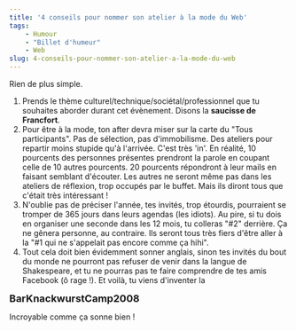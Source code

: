 ```yaml
---
title: '4 conseils pour nommer son atelier à la mode du Web'
tags:
    - Humour
    - "Billet d'humeur"
    - Web
slug: 4-conseils-pour-nommer-son-atelier-a-la-mode-du-web
---
```


Rien de plus simple.

1.  Prends le thème culturel/technique/sociétal/professionnel que tu souhaites
    aborder durant cet évènement. Disons la **saucisse de Francfort**.
2.  Pour être à la mode, ton after devra miser sur la carte du "Tous
    participants". Pas de sélection, pas d'immobilisme. Des ateliers pour
    repartir moins stupide qu'à l'arrivée. C'est très 'in'. En réalité, 10
    pourcents des personnes présentes prendront la parole en coupant celle de 10
    autres pourcents. 20 pourcents répondront à leur mails en faisant semblant
    d'écouter. Les autres ne seront même pas dans les ateliers de réflexion,
    trop occupés par le buffet. Mais ils diront tous que c'était très
    intéressant !
3.  N'oublie pas de préciser l'année, tes invités, trop étourdis, pourraient se
    tromper de 365 jours dans leurs agendas (les idiots). Au pire, si tu dois en
    organiser une seconde dans les 12 mois, tu colleras "#2" derrière. Ça ne
    gênera personne, au contraire. Ils seront tous très fiers d'être aller à la
    "#1 qui ne s'appelait pas encore comme ça hihi".
4.  Tout cela doit bien évidemment sonner anglais, sinon tes invités du bout du
    monde ne pourront pas refuser de venir dans la langue de Shakespeare, et tu
    ne pourras pas te faire comprendre de tes amis Facebook (ô rage !). Et
    voilà, tu viens d'inventer la

<span style="font-size: large">**BarKnackwurstCamp2008**</span>

Incroyable comme ça sonne bien !
